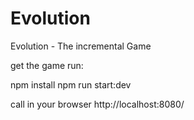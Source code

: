 # Evolution
Evolution - The incremental Game

get the game run:

  npm install
  npm run start:dev
  
  call in your browser http://localhost:8080/